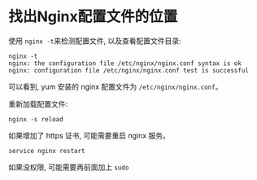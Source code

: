 # 找出Nginx配置文件的位置

使用 `nginx -t`来检测配置文件, 以及查看配置文件目录:

```
nginx -t
nginx: the configuration file /etc/nginx/nginx.conf syntax is ok
nginx: configuration file /etc/nginx/nginx.conf test is successful
```

可以看到, yum 安装的 nginx 配置文件为 `/etc/nginx/nginx.conf`。

重新加载配置文件:

```
nginx -s reload
```

如果增加了 https 证书, 可能需要重启 nginx 服务。

```
service nginx restart
```

如果没权限, 可能需要再前面加上 `sudo`
